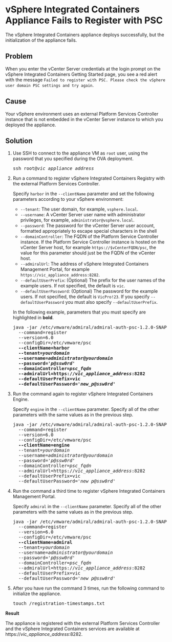 # vSphere Integrated Containers Appliance Fails to Register with PSC #

The vSphere Integrated Containers appliance deploys successfully, but the initialization of the appliance fails.

## Problem ##

When you enter the vCenter Server credentials at the login prompt on the vSphere Integrated Containers Getting Started page, you see a red alert with the message `Failed to register with PSC. Please check the vSphere user domain PSC settings and try again`. 

## Cause ##

Your vSphere environment uses an external Platform Services Controller instance that is not embedded in the vCenter Server instance to which you deployed the appliance.

## Solution ##

1. Use SSH to connect to the appliance VM as `root` user, using the password that you specified during the OVA deployment.

    <pre>ssh root@<i>vic_appliance_address</i></pre>
2. Run a command to register vSphere Integrated Containers Registry with the external Platform Services Controller. 

    Specify `harbor` in the `--clientName` parameter and set the following parameters according to your vSphere environment:

    * `--tenant`: The user domain, for example, `vsphere.local`.
    * `--username`: A vCenter Server user name with administrator privileges, for example,  `administrator@vsphere.local`.
    * `--password`: The password for the vCenter Server user account, formatted appropriately to escape special characters in the shell
    * `--domainController`: The FQDN of the Platform Service Controller instance. If the Platform Service Controller instance is hosted on the vCenter Server host, for example `https://$vCenterFQDN/psc`, the value for this parameter should just be the FQDN of the vCenter host.
    * `--admiralUrl`: The address of vSphere Integrated Containers Management Portal, for example `https://vic_appliance_address:8282`.
    * `--defaultUserPrefix`: (Optional) The prefix for the user names of the example users. If not specified, the default is `vic`.
    * `--defaultUserPassword`: (Optional) The password for the example users. If not specified, the default is `VicPro!23`. If you specify `--defaultUserPassword` you must also specify `--defaultUserPrefix`.

    In the following example, parameters that you must specify are highlighted in **bold**. 

    <pre>java -jar /etc/vmware/admiral/admiral-auth-psc-1.2.0-SNAPSHOT-command.jar
     --command=register 
     --version=6.0 
     --configDir=/etc/vmware/psc 
     <b>--clientName=harbor
     --tenant=<i>yourdomain</i>
     --username=<i>administrator@yourdomain</i>
     --password='<i>p@ssw0rd</i>'
     --domainController=<i>psc_fqdn</i>
     --admiralUrl=https://<i>vic_appliance_address</i>:8282
     --defaultUserPrefix=vic
     --defaultUserPassword='<i>new_p@ssw0rd</i>'</b>
</pre>

3. Run the command again to register vSphere Integrated Containers Engine.  

    Specify `engine` in the `--clientName` parameter. Specify all of the other parameters with the same values as in the previous step.

    <pre>java -jar /etc/vmware/admiral/admiral-auth-psc-1.2.0-SNAPSHOT-command.jar
     --command=register 
     --version=6.0 
     --configDir=/etc/vmware/psc 
     <b>--clientName=engine</b>
     --tenant=<i>yourdomain</i>
     --username=<i>administrator@yourdomain</i>
     --password='<i>p@ssw0rd</i>'
     --domainController=<i>psc_fqdn</i>
     --admiralUrl=https://<i>vic_appliance_address</i>:8282
     --defaultUserPrefix=vic
     --defaultUserPassword='<i>new_p@ssw0rd</i>'
</pre>

4. Run the command a third time to register vSphere Integrated Containers Management Portal. 

    Specify `admiral` in the `--clientName` parameter. Specify all of the other parameters with the same values as in the previous step.

    <pre>java -jar /etc/vmware/admiral/admiral-auth-psc-1.2.0-SNAPSHOT-command.jar
     --command=register 
     --version=6.0 
     --configDir=/etc/vmware/psc 
     <b>--clientName=admiral</b>
     --tenant=<i>yourdomain</i>
     --username=<i>administrator@yourdomain</i>
     --password='<i>p@ssw0rd</i>'
     --domainController=<i>psc_fqdn</i>
     --admiralUrl=https://<i>vic_appliance_address</i>:8282
     --defaultUserPrefix=vic
     --defaultUserPassword='<i>new_p@ssw0rd</i>'
</pre>

5. After you have run the command 3 times, run the following command to initialize the appliance.

    <pre>touch /registration-timestamps.txt</pre>

**Result** 

The appliance is registered with the external Platform Services Controller and the vSphere Integrated Containers services are available at https://<i>vic_appliance_address</i>:8282.

